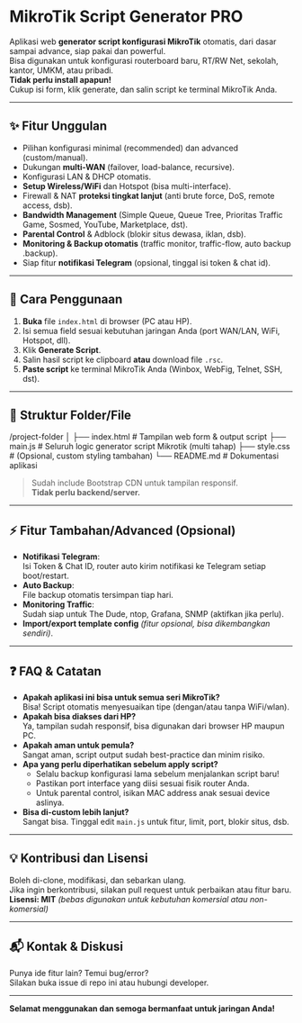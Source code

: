 # MikroTik Script Generator PRO

Aplikasi web **generator script konfigurasi MikroTik** otomatis, dari dasar sampai advance, siap pakai dan powerful.  
Bisa digunakan untuk konfigurasi routerboard baru, RT/RW Net, sekolah, kantor, UMKM, atau pribadi.  
**Tidak perlu install apapun!**  
Cukup isi form, klik generate, dan salin script ke terminal MikroTik Anda.

---

## ✨ **Fitur Unggulan**
- Pilihan konfigurasi minimal (recommended) dan advanced (custom/manual).
- Dukungan **multi-WAN** (failover, load-balance, recursive).
- Konfigurasi LAN & DHCP otomatis.
- **Setup Wireless/WiFi** dan Hotspot (bisa multi-interface).
- Firewall & NAT **proteksi tingkat lanjut** (anti brute force, DoS, remote access, dsb).
- **Bandwidth Management** (Simple Queue, Queue Tree, Prioritas Traffic Game, Sosmed, YouTube, Marketplace, dst).
- **Parental Control** & Adblock (blokir situs dewasa, iklan, dsb).
- **Monitoring & Backup otomatis** (traffic monitor, traffic-flow, auto backup .backup).
- Siap fitur **notifikasi Telegram** (opsional, tinggal isi token & chat id).

---

## 🚀 **Cara Penggunaan**
1. **Buka** file `index.html` di browser (PC atau HP).
2. Isi semua field sesuai kebutuhan jaringan Anda (port WAN/LAN, WiFi, Hotspot, dll).
3. Klik **Generate Script**.
4. Salin hasil script ke clipboard **atau** download file `.rsc`.
5. **Paste script** ke terminal MikroTik Anda (Winbox, WebFig, Telnet, SSH, dst).

---

## 📁 **Struktur Folder/File**

/project-folder
│
├── index.html # Tampilan web form & output script
├── main.js # Seluruh logic generator script Mikrotik (multi tahap)
├── style.css # (Opsional, custom styling tambahan)
└── README.md # Dokumentasi aplikasi


> Sudah include Bootstrap CDN untuk tampilan responsif.  
> **Tidak perlu backend/server.**

---

## ⚡️ **Fitur Tambahan/Advanced (Opsional)**
- **Notifikasi Telegram**:  
  Isi Token & Chat ID, router auto kirim notifikasi ke Telegram setiap boot/restart.
- **Auto Backup**:  
  File backup otomatis tersimpan tiap hari.
- **Monitoring Traffic**:  
  Sudah siap untuk The Dude, ntop, Grafana, SNMP (aktifkan jika perlu).
- **Import/export template config** _(fitur opsional, bisa dikembangkan sendiri)_.

---

## ❓ **FAQ & Catatan**

- **Apakah aplikasi ini bisa untuk semua seri MikroTik?**  
  Bisa! Script otomatis menyesuaikan tipe (dengan/atau tanpa WiFi/wlan).
- **Apakah bisa diakses dari HP?**  
  Ya, tampilan sudah responsif, bisa digunakan dari browser HP maupun PC.
- **Apakah aman untuk pemula?**  
  Sangat aman, script output sudah best-practice dan minim risiko.
- **Apa yang perlu diperhatikan sebelum apply script?**  
  - Selalu backup konfigurasi lama sebelum menjalankan script baru!
  - Pastikan port interface yang diisi sesuai fisik router Anda.
  - Untuk parental control, isikan MAC address anak sesuai device aslinya.
- **Bisa di-custom lebih lanjut?**  
  Sangat bisa. Tinggal edit `main.js` untuk fitur, limit, port, blokir situs, dsb.

---

## 💡 **Kontribusi dan Lisensi**
Boleh di-clone, modifikasi, dan sebarkan ulang.  
Jika ingin berkontribusi, silakan pull request untuk perbaikan atau fitur baru.  
**Lisensi: MIT** _(bebas digunakan untuk kebutuhan komersial atau non-komersial)_

---

## 📬 **Kontak & Diskusi**
Punya ide fitur lain? Temui bug/error?  
Silakan buka issue di repo ini atau hubungi developer.

---

**Selamat menggunakan dan semoga bermanfaat untuk jaringan Anda!**

